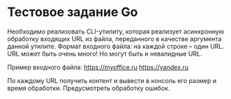 # Тестовое задание Go

Необходимо реализовать CLI-утилиту, которая реализует асинхронную обработку входящих URL из файла, переданного в качестве аргумента данной утилите.
Формат входного файла: на каждой строке – один URL. URL может быть очень много! Но могут быть и невалидные URL.

Пример входного файла:
https://myoffice.ru
https://yandex.ru

По каждому URL получить контент и вывести в консоль его размер и время обработки. Предусмотреть обработку ошибок.